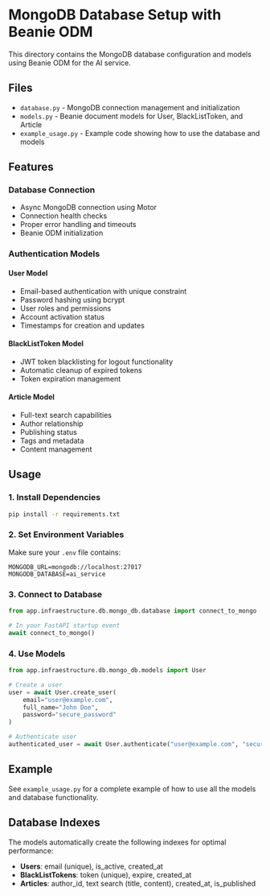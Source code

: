 # MongoDB Database Setup with Beanie ODM

This directory contains the MongoDB database configuration and models using Beanie ODM for the AI service.

## Files

- `database.py` - MongoDB connection management and initialization
- `models.py` - Beanie document models for User, BlackListToken, and Article
- `example_usage.py` - Example code showing how to use the database and models

## Features

### Database Connection

- Async MongoDB connection using Motor
- Connection health checks
- Proper error handling and timeouts
- Beanie ODM initialization

### Authentication Models

#### User Model

- Email-based authentication with unique constraint
- Password hashing using bcrypt
- User roles and permissions
- Account activation status
- Timestamps for creation and updates

#### BlackListToken Model

- JWT token blacklisting for logout functionality
- Automatic cleanup of expired tokens
- Token expiration management

#### Article Model

- Full-text search capabilities
- Author relationship
- Publishing status
- Tags and metadata
- Content management

## Usage

### 1. Install Dependencies

```bash
pip install -r requirements.txt
```

### 2. Set Environment Variables

Make sure your `.env` file contains:

```
MONGODB_URL=mongodb://localhost:27017
MONGODB_DATABASE=ai_service
```

### 3. Connect to Database

```python
from app.infraestructure.db.mongo_db.database import connect_to_mongo

# In your FastAPI startup event
await connect_to_mongo()
```

### 4. Use Models

```python
from app.infraestructure.db.mongo_db.models import User

# Create a user
user = await User.create_user(
    email="user@example.com",
    full_name="John Doe",
    password="secure_password"
)

# Authenticate user
authenticated_user = await User.authenticate("user@example.com", "secure_password")
```

## Example

See `example_usage.py` for a complete example of how to use all the models and database functionality.

## Database Indexes

The models automatically create the following indexes for optimal performance:

- **Users**: email (unique), is_active, created_at
- **BlackListTokens**: token (unique), expire, created_at
- **Articles**: author_id, text search (title, content), created_at, is_published
